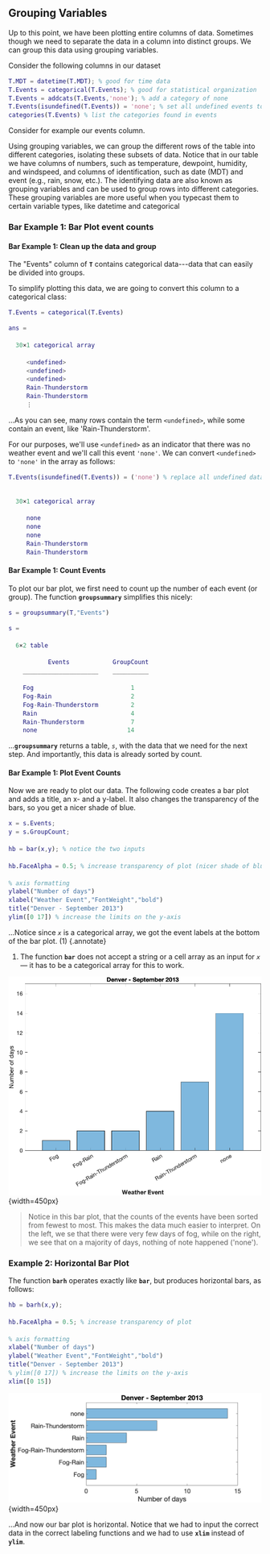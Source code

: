 ## Grouping Variables

Up to this point, we have been plotting entire columns of data. Sometimes though we need to separate the data in a column into distinct groups. We can group this data using grouping variables.

Consider the following columns in our dataset

```matlab
T.MDT = datetime(T.MDT); % good for time data
T.Events = categorical(T.Events); % good for statistical organization
T.Events = addcats(T.Events,'none'); % add a category of none
T.Events(isundefined(T.Events)) = 'none'; % set all undefined events to the category of none
categories(T.Events) % list the categories found in events
```


Consider for example our events column.


Using grouping variables, we can group the different rows of the table into different categories, isolating these subsets of data. Notice that in our table we have columns of numbers, such as temperature, dewpoint, humidity, and windspeed, and columns of identification, such as date (MDT) and event (e.g., rain, snow, etc.). The identifying data are also known as grouping variables and can be used to group rows into different categories.
These grouping variables are more useful when you typecast them to certain variable types, like datetime and categorical

### Bar Example 1: Bar Plot event counts

#### Bar Example 1: Clean up the data and group

The "Events" column of **`T`** contains categorical data---data that can easily be divided into groups.

To simplify plotting this data, we are going to convert this column to a categorical class:

```matlab linenums="1" title="Convert Events column to a categorical array"
T.Events = categorical(T.Events)
```

```matlab title="Contents of Event column"
ans = 

  30×1 categorical array

     <undefined> 
     <undefined> 
     <undefined> 
     Rain-Thunderstorm 
     Rain-Thunderstorm 
     ⋮
```

…As you can see, many rows contain the term `<undefined>`, while some contain an event, like 'Rain-Thunderstorm'.

For our purposes, we'll use `<undefined>` as an indicator that there was no weather event and we'll call this event `'none'`. We can convert `<undefined>` to `'none'` in the array as follows:

```matlab linenums="1" title="Replace undefined data"
T.Events(isundefined(T.Events)) = ('none') % replace all undefined data with 'none'
```

```matlab title="result"

  30×1 categorical array

     none 
     none 
     none 
     Rain-Thunderstorm 
     Rain-Thunderstorm 
```

#### Bar Example 1: Count Events

To plot our bar plot, we first need to count up the number of each event (or group). The function **`groupsummary`** simplifies this nicely:

```matlab linenums="1"
s = groupsummary(T,"Events")
```

```matlab title="result"
s =

  6×2 table

           Events            GroupCount
    _____________________    __________

    Fog                           1    
    Fog-Rain                      2    
    Fog-Rain-Thunderstorm         2    
    Rain                          4    
    Rain-Thunderstorm             7    
    none                         14    
```

…**`groupsummary`** returns a table, *`s`*, with the data that we need for the next step. And importantly, this data is already sorted by count.


#### Bar Example 1: Plot Event Counts

Now we are ready to plot our data. The following code creates a bar plot and adds a title, an x- and a y-label. It also changes the transparency of the bars, so you get a nicer shade of blue.

```matlab linenums="1" title="Plot Event Counts as a Bar Plot"
x = s.Events;
y = s.GroupCount;

hb = bar(x,y); % notice the two inputs

hb.FaceAlpha = 0.5; % increase transparency of plot (nicer shade of blue)

% axis formatting
ylabel("Number of days")
xlabel("Weather Event","FontWeight","bold")
title("Denver - September 2013")
ylim([0 17]) % increase the limits on the y-axis
```

…Notice since *`x`* is a categorical array, we got the event labels at the bottom of the bar plot. (1)
{.annotate}

1. The function **`bar`** does not accept a string or a cell array as an input for *`x`* — it has to be a categorical array for this to work.

![Bar Plot Event Counts][bar-ev-count]{width=450px}

>Notice in this bar plot, that the counts of the events have been sorted from fewest to most. This makes the data much easier to interpret. On the left, we se that there were very few days of fog, while on the right, we see that on a majority of days, nothing of note happened ('none').

[bar-ev-count]:images/bar-event-counts.png

### Example 2: Horizontal Bar Plot

The function **`barh`** operates exactly like **`bar`**, but produces horizontal bars, as follows:

```matlab linenums="1"
hb = barh(x,y);

hb.FaceAlpha = 0.5; % increase transparency of plot

% axis formatting
xlabel("Number of days")
ylabel("Weather Event","FontWeight","bold")
title("Denver - September 2013")
% ylim([0 17]) % increase the limits on the y-axis
xlim([0 15])
```

![Horizontal Bar Plot][bar-ev-count-sorted-hz]{width=450px}

[bar-ev-count-sorted-hz]:images/bar-event-counts-hz.png  

…And now our bar plot is horizontal. Notice that we had to input the correct data in the correct labeling functions and we had to use **`xlim`** instead of **`ylim`**.